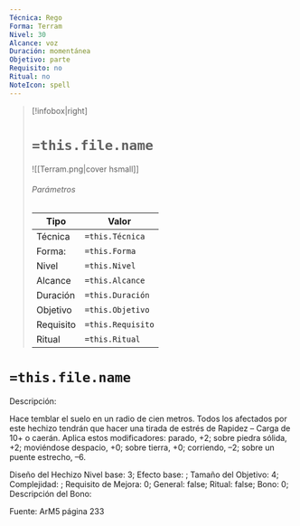 ```yaml
---
Técnica: Rego
Forma: Terram
Nivel: 30
Alcance: voz 
Duración: momentánea  
Objetivo: parte
Requisito: no
Ritual: no
NoteIcon: spell
---
```


> [!infobox|right]
> # `=this.file.name`
> ![[Terram.png|cover hsmall]]
> ###### Parámetros
> Tipo |  Valor |
> ---|---|
> Técnica  | `=this.Técnica`  |
> Forma: | `=this.Forma`  |
> Nivel | `=this.Nivel`  |
> Alcance | `=this.Alcance` |
> Duración | `=this.Duración` |
> Objetivo | `=this.Objetivo` |
> Requisito | `=this.Requisito` |
> Ritual | `=this.Ritual` |

# `=this.file.name`
Descripción: <p>Hace temblar el suelo en un radio de cien metros. Todos los afectados por este hechizo tendrán que hacer una tirada de estrés de Rapidez – Carga de 10+ o caerán. Aplica estos modificadores: parado, +2; sobre piedra sólida, +2; moviéndose despacio, +0; sobre tierra, +0; corriendo, –2; sobre un puente estrecho, –6.</p>

Diseño del Hechizo
Nivel base: 3; Efecto base: ;  Tamaño del Objetivo: 4; Complejidad: ; Requisito de Mejora: 0; General: false; Ritual: false; Bono: 0; Descripción del Bono: 

Fuente: ArM5 página 233